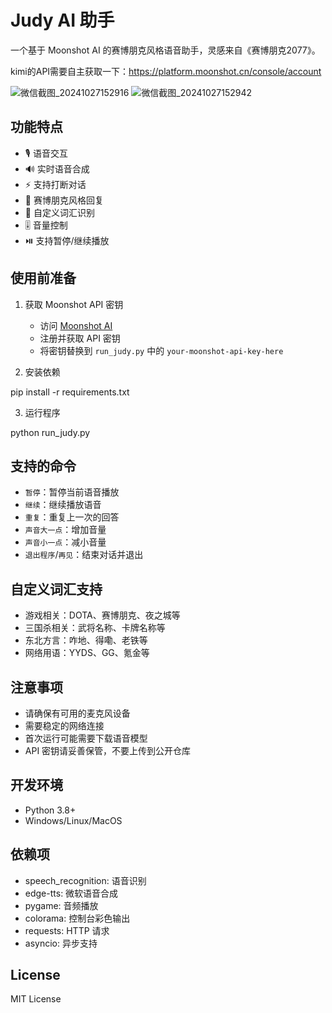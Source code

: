 # Judy AI 助手

一个基于 Moonshot AI 的赛博朋克风格语音助手，灵感来自《赛博朋克2077》。

kimi的API需要自主获取一下：https://platform.moonshot.cn/console/account


![微信截图_20241027152916](https://github.com/user-attachments/assets/9fcb8659-93de-4432-ad4f-ad2404a78933)
![微信截图_20241027152942](https://github.com/user-attachments/assets/2e7d609a-6212-4e14-93a0-96fbf325dacf)


## 功能特点

- 🎙️ 语音交互
- 🔊 实时语音合成
- ⚡ 支持打断对话
- 🌃 赛博朋克风格回复
- 🎯 自定义词汇识别
- 🎚️ 音量控制
- ⏯️ 支持暂停/继续播放

## 使用前准备

1. 获取 Moonshot API 密钥
   - 访问 [Moonshot AI](https://www.moonshot.cn/)
   - 注册并获取 API 密钥
   - 将密钥替换到 `run_judy.py` 中的 `your-moonshot-api-key-here`

2. 安装依赖


pip install -r requirements.txt

3. 运行程序

python run_judy.py

## 支持的命令

- `暂停`：暂停当前语音播放
- `继续`：继续播放语音
- `重复`：重复上一次的回答
- `声音大一点`：增加音量
- `声音小一点`：减小音量
- `退出程序`/`再见`：结束对话并退出

## 自定义词汇支持

- 游戏相关：DOTA、赛博朋克、夜之城等
- 三国杀相关：武将名称、卡牌名称等
- 东北方言：咋地、得嘞、老铁等
- 网络用语：YYDS、GG、氪金等

## 注意事项

- 请确保有可用的麦克风设备
- 需要稳定的网络连接
- 首次运行可能需要下载语音模型
- API 密钥请妥善保管，不要上传到公开仓库

## 开发环境

- Python 3.8+
- Windows/Linux/MacOS

## 依赖项

- speech_recognition: 语音识别
- edge-tts: 微软语音合成
- pygame: 音频播放
- colorama: 控制台彩色输出
- requests: HTTP 请求
- asyncio: 异步支持

## License

MIT License

